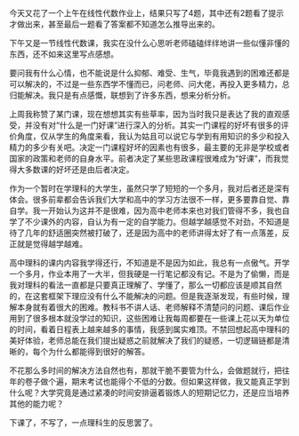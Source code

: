 今天又花了一个上午在线性代数作业上，结果只写了4题，其中还有2题看了提示才做出来，甚至最后一题看了答案都不知道怎么推导出来的。

下午又是一节线性代数课，我实在没什么心思听老师磕磕绊绊地讲一些似懂非懂的东西，还不如来这里写点感想。

要问我有什么心情，也不能说是什么抑郁、难受、生气，毕竟我遇到的困难还都是可以解决的，不过是一些东西学不懂而已，问老师、问大佬，再投入更多精力，总归能解决。我只是有点感慨，联想到了许多东西，想来分析分析。

上周我称赞了某门课，现在想想其实有些草率，因为当时我只是表达了我的直观感受，并没有对“什么是一门好课”进行深入的分析。其实一门课程的好坏有很多的评价角度，仅从学生的角度来看，我认为姑且可以说它与学到有用知识的多少和投入精力的多少有关吧。决定一门课程好坏的因素也有很多，最主要的无非是学校或者国家的政策和老师的自身水平。前者决定了某些思政课程很难成为“好课”，而我觉得大多数课的好坏还是由后者决定。

作为一个暂时在学理科的大学生，虽然只学了短短的一个多月，我对后者还是深有体会。很多前辈都会告诉我们大学和高中的学习方法很不一样，更多要靠自觉、靠自学。我一开始认为这并不是很难，因为高中老师本来也对我们管得不多，我也自学了不少课外的内容，自认为有一定的自学能力。但越学越感觉不对劲，不知道是待了几年的舒适圈突然被打破了，还是因为高中的老师讲得太好了有一点落差，反正就是觉得越学越难。

高中理科的课内内容我学得还行，不知道是不是因为如此，我总有一点傲气。开学一个多月，作业本用了一大半，但我硬是一行笔记都没有记。不是为了偷懒，而是我对理科的看法一直都是只要真正理解了、学懂了，那么一切都应该是顺其自然的，在这套框架下理应没有什么不能解决的问题。但是我逐渐发现，有些时候，理解本身就有着很大的困难。教科书不讲人话、老师解释不清楚问的问题、课后作业用到了很多根本就没学过的知识，这些困难让我每周都要在一些课上花以天为单位的时间，看着日程表上越来越多的事情，我感到属实难顶。不禁回想起高中理科的美好体验，老师总能在我们提出疑惑之前就解决了我们的疑惑，一切逻辑链都是清晰的，每个为什么都能得到很好的解答。

不花那么多时间的解决方法自然也有，那就干脆不要管为什么，会做题就行，把往年的卷子做个遍，期末考试也能得个不低的分数。但如果这样做，我又能真正学到什么呢？大学究竟是通过紧凑的时间安排逼着锻炼人的短期记忆力，还是应当培养其他的能力呢？

下课了，不写了，一点理科生的反思罢了。